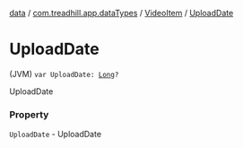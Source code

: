 [data](../../index.md) / [com.treadhill.app.dataTypes](../index.md) / [VideoItem](index.md) / [UploadDate](./-upload-date.md)

# UploadDate

(JVM) `var UploadDate: `[`Long`](https://kotlinlang.org/api/latest/jvm/stdlib/kotlin/-long/index.html)`?`

UploadDate

### Property

`UploadDate` - UploadDate